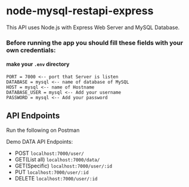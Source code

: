 # node-mysql-restapi-express

This API uses Node.js with Express Web Server and MySQL Database.

### Before running the app you should fill these fields with your own credentials:
#### make your ```.env``` directory
    PORT = 7000 <-- port that Server is listen
    DATABASE = mysql <-- name of database of MySQL
    HOST = mysql <-- name of Hostname
    DATABASE_USER = mysql <-- Add your username
    PASSWORD = mysql <-- Add your password

## API Endpoints

Run the following on Postman

Demo DATA API Endpoints:

   - POST ```localhost:7000/user/```
   - GET(List all) ```localhost:7000/data/```
   - GET(Specific) ```localhost:7000/user/:id```
   - PUT ```localhost:7000/user/:id```
   - DELETE ```localhost:7000/user/:id```
#
